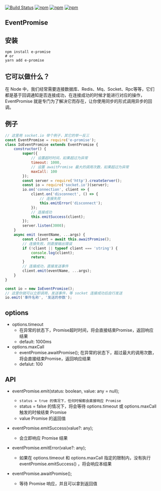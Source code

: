 [![Build Status](https://travis-ci.org/lzxb/event-promise.svg?branch=master)](https://travis-ci.org/lzxb/event-promise.js)
[![npm](https://img.shields.io/npm/v/e-promise.svg?style=flat-square)](https://www.npmjs.com/package/e-promise) 
[![npm](https://img.shields.io/npm/dt/e-promise.svg?style=flat-square)](https://www.npmjs.com/package/e-promise) 
[![npm](https://img.shields.io/npm/l/e-promise.svg?style=flat-square)](https://www.npmjs.com/package/e-promise)

## EventPromise

## 安装
```base
npm install e-promise
# or
yarn add e-promise
```

## 它可以做什么？
在 Node 中，我们经常需要连接数据库、Redis、Mq、Socket、Rpc等等，它们都是基于回调通知是否连接成功，在连接成功的时候才能进行对应的操作，EventPromise 就是专门为了解决它而存在，让你使用同步的形式调用异步的回调。

## 例子
```javascript
// 这里用 socket.io 举个例子，其它的举一反三
const EventPromise = require('e-promise');
class IoEventPromise extends EventPromise {
	constructor() {
		super({
			// 设置超时时间，如果超过为异常
			timeout: 1000,
			// 设置 awaitPromise 最大的调用次数，如果超过为异常
			maxCall: 100
		});
		const server = require('http').createServer();
		const io = require('socket.io')(server);
		io.on('connection', client => {
			client.on('disconnect', () => {
				// 连接失败
				this.emitError('disconnect');
			});
			// 连接成功
			this.emitSuccess(client);
		});
		server.listen(3000);
	}
	async emit (eventName, ...args) {
		const client = await this.awaitPromise();
		// 连接失败，则直接输出错误
		if (!client || typeof client === 'string') {
			console.log(client);
			return;
		}
		// 连接成功，直接发送事件
		client.emit(eventName, ...args);
	}
}

const io = new IoEventPromise();
// 这里你就可以立即调用，发送事件，等 socket 连接成功后自行发送
io.emit('事件名称', '发送的参数');

```

## options
- options.timeout
    - 在异常的状态下，Promise超时时间，将会直接结束Promise，返回响应结果
    - default: 1000ms
- options.maxCall
    - eventPromise.awaitPromise();  在异常的状态下，超过最大的调用次数，将会直接结束Promise，返回响应结果
    - defalut: 100

## API
- eventPromise.emit(status: boolean, value: any = null);
    - `status = true 的情况下，任何时候都会直接响应 Promise`
    - status = false 的情况下，将会等待 options.timeout 或 options.maxCall 触发的时候结束 Promise
    - value Promise 的返回值

- eventPromise.emitSuccess(value?: any);
    - 会立即响应 Promise 结果

- eventPromise.emitError(value?: any);
    - 如果在 options.timeout 和 options.maxCall 指定的限制内，没有执行 eventPromise.emitSuccess() ，将会响应本结果

- eventPromise.awaitPromise();
    - 等待 Promise 响应，并且可以拿到返回值

